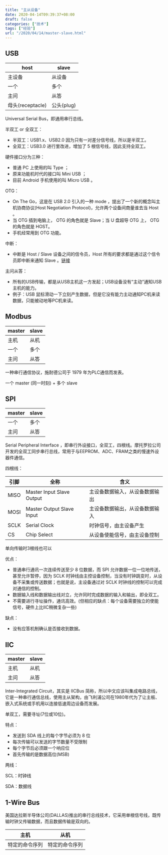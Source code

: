 ```yaml
---
title: "主从设备"
date: 2020-04-14T09:39:37+08:00
draft: false
categories: ["技术"]
tags: ["经验"]
url: "/2020/04/14/master-slave.html"
---
```


## USB

| host             | slave      |
| ---------------- | ---------- |
| 主设备           | 从设备     |
| 一个             | 多个       |
| 主问             | 从答       |
| 母头(receptacle) | 公头(plug) |

Universal Serial Bus，即通用串行总线。

半双工 or 全双工：

- 半双工：USB1.x、USB2.0 因为只有一对差分信号线，所以是半双工。
- 全双工：USB3.0 进行里改进，增加了 5 根信号线，因此支持全双工。

硬件接口分为三种：

- 普通 PC 上使用的叫 Type ；
- 原来功能机时代的接口叫 Mini USB ；
- 目前 Android 手机使用的叫 Micro USB 。

OTG：

- On The Go，这是在 USB 2.0 引入的一种 mode ，提出了一个新的概念叫主机协商协议(Host Negotiation Protocol)，允许两个设备间商量谁去当 Host 。
- 当 OTG 插到电脑上， OTG 的角色就是 Slave；当 U 盘超导 OTG 上， OTG 的角色就是 HOST。
- 手机经常用到 OTG 功能。

中断：

- 中断是 Host / Slave 设备之间的信令员，Host 所有的要求都是通过这个信令员即中断来通知 Slave 。[链接](https://blog.csdn.net/tfstone/article/details/84983553)

主问从答：

- 所有的USB传输，都是从USB主机这一方发起；USB设备没有“主动”通知USB主机的能力。
- 例子：USB 鼠标滑动一下立刻产生数据，但是它没有能力主动通知PC机来读数据，只能被动地等PC机来读。

## Modbus

| master | slave |
| ------ | ----- |
| 主机   | 从机  |
| 一个   | 多个  |
| 主问   | 从答  |

一种串行通信协议，施耐德公司于 1979 年为PLC通信而发表。

一个 master (同一时刻) + 多个 slave



## SPI

| master | slave |
| ------ | ----- |
| 一个   | 多个  |
| 主问   | 从答  |

Serial Peripheral Interface ，即串行外设接口，全双工，四根线。摩托罗拉公司开发的全双工同步串行总线，常用于与EEPROM、ADC、FRAM之类的慢速外设器件通信。

四根线：

| 引脚 | 全称                      | 含义                           |
| ---- | ------------------------- | ------------------------------ |
| MISO | Master Input Slave Output | 主设备数据输入，从设备数据输出 |
| MOSI | Master Output Slave Input | 主设备数据输出，从设备数据输入 |
| SCLK | Serial Clock              | 时钟信号，由主设备产生         |
| CS   | Chip Select               | 从设备使能信号，由主设备控制   |

单向传输时3根线也可以

优点：

- 普通串行通讯一次连续传送至少 8 位数据，而 SPI 允许数据一位一位地传送，甚至允许暂停，因为 SCLK 时钟线由主控设备控制，当没有时钟跳变时，从设备不采集或传送数据；也就是说，主设备通过对 SCLK 时钟线的控制可以完成对通信的控制。
- 数据输入线和数据输出线对立，允许同时完成数据的输入和输出，即全双工。
- 不需要进行寻址操作，通讯高效。(但相应的缺点：每个设备需要独立的使能信号，硬件上比IIC稍微复杂一些)

缺点：

- 没有应答机制确认是否接收到数据。



## IIC

| master | slave |
| ------ | ----- |
| 主机   | 从机  |
| 主问   | 从答  |

Inter-Integrated  Circuit，其实是 IICBus 简称，所以中文应该叫集成电路总线，它是一种串行通信总线，使用主从架构，由飞利浦公司在1980年代为了让主板、嵌入式系统或手机用以连接低速周边设备而发展。

单双工，需要寻址(7位或10位)。

特点：

- 发送到 SDA 线上的每个字节必须为 8 位
- 每次传输可以发送的字节数量不受限制
- 每个字节后必须跟一个响应位
- 首先传输的是数据高位(MSB)

两线：

SCL：时钟线

SDA：数据线



## 1-Wire Bus

美国达拉斯半导体公司(DALLAS)推出的串行总线技术，它采用单根信号线，既传输时钟又传输数据，而且数据传输是双向的。

| 主机           | 从机           |
| -------------- | -------------- |
| 特定的命令序列 | 特定的命令序列 |

